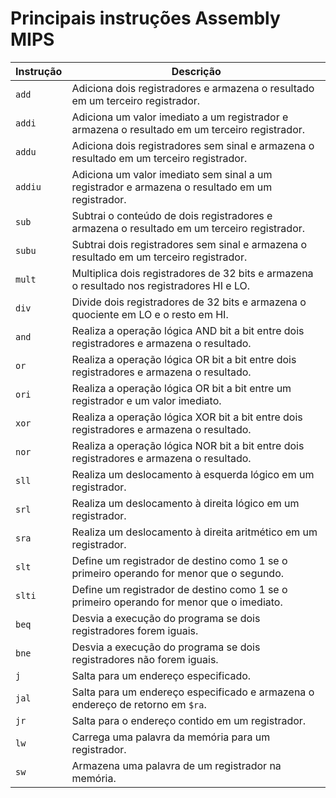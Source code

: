 # Principais instruções Assembly MIPS

| Instrução | Descrição                                                                                       |
|-----------|-------------------------------------------------------------------------------------------------|
| `add`     | Adiciona dois registradores e armazena o resultado em um terceiro registrador.                 |
| `addi`    | Adiciona um valor imediato a um registrador e armazena o resultado em um terceiro registrador. |
| `addu`    | Adiciona dois registradores sem sinal e armazena o resultado em um terceiro registrador.       |
| `addiu`   | Adiciona um valor imediato sem sinal a um registrador e armazena o resultado em um registrador.|
| `sub`     | Subtrai o conteúdo de dois registradores e armazena o resultado em um terceiro registrador.    |
| `subu`    | Subtrai dois registradores sem sinal e armazena o resultado em um terceiro registrador.        |
| `mult`    | Multiplica dois registradores de 32 bits e armazena o resultado nos registradores HI e LO.     |
| `div`     | Divide dois registradores de 32 bits e armazena o quociente em LO e o resto em HI.             |
| `and`     | Realiza a operação lógica AND bit a bit entre dois registradores e armazena o resultado.       |
| `or`      | Realiza a operação lógica OR bit a bit entre dois registradores e armazena o resultado.        |
| `ori`     | Realiza a operação lógica OR bit a bit entre um registrador e um valor imediato.               |
| `xor`     | Realiza a operação lógica XOR bit a bit entre dois registradores e armazena o resultado.       |
| `nor`     | Realiza a operação lógica NOR bit a bit entre dois registradores e armazena o resultado.       |
| `sll`     | Realiza um deslocamento à esquerda lógico em um registrador.                                   |
| `srl`     | Realiza um deslocamento à direita lógico em um registrador.                                    |
| `sra`     | Realiza um deslocamento à direita aritmético em um registrador.                                |
| `slt`     | Define um registrador de destino como 1 se o primeiro operando for menor que o segundo.       |
| `slti`    | Define um registrador de destino como 1 se o primeiro operando for menor que o imediato.     |
| `beq`     | Desvia a execução do programa se dois registradores forem iguais.                              |
| `bne`     | Desvia a execução do programa se dois registradores não forem iguais.                          |
| `j`       | Salta para um endereço especificado.                                                            |
| `jal`     | Salta para um endereço especificado e armazena o endereço de retorno em `$ra`.                |
| `jr`      | Salta para o endereço contido em um registrador.                                               |
| `lw`      | Carrega uma palavra da memória para um registrador.                                            |
| `sw`      | Armazena uma palavra de um registrador na memória.                                             |ma palavra de um registrador na memória.                                             |